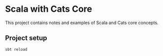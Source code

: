 # Scala with Cats Core

This project contains notes and examples of Scala and Cats core concepts.   


## Project setup

```bash
sbt reload
```
